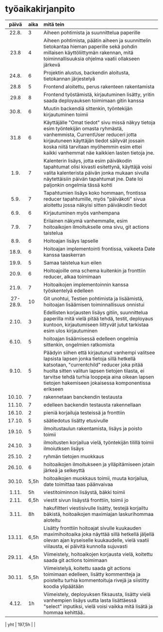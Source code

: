 # työaikakirjanpito

| päivä | aika | mitä tein  |
| :----:|:-----| :-----|
| 22.8. | 3    |  Aiheen pohtimista ja suunnittelua paperille |
| 23.8  | 4    | Aiheen pohtimista, päätin aiheen ja suunnittelin tietokantaa hieman paperille sekä pohdin millaisen käyttöliittymän rakennan, mitä toiminnallisuuksia ohjelma vaatii ollakseen järkevä |
| 24.8. | 6    | Projektin alustus, backendin aloitusta, tietokannan järjestelyä |
| 28.8  | 5    | Frontend aloitettu, perus rakenteen rakentamista |
| 29.8  | 8    | Frontend työstämistä, kirjautuminen lisätty, yritin saada deployauksen toimimaan gitin kanssa |
| 30.8. | 6    | Muutin backendiä sittenkin, työntekijän kirjautuminen toimii |
| 31.8  | 6    | Käyttäjälle "Omat tiedot" sivu missä näkyy tietoja esim työntekijän omasta ryhmästä, vanhemmista, CurrentUser reduceri jotta kirjautuneen käyttäjän tiedot säilyvät jossain koska niitä tarvitaan myöhemmin esim ettei kaikki vanhemmat näe kaikkien lasten tietoja jne. |
| 1.9.  | 7    | Kalenterin lisäys, jotta esim päiväkodin tapahtumat olisi kivasti esitettynä, käyttäjä voisi valita kalenterista päivän jonka mukaan sivulla näytettäisiin päivän tapahtumat jne. Date loi paljonkin ongelmia tässä kohti |
| 5.9.  | 7    | Tapahtumien lisäys koko hommaan, frontissa reducer tapahtumille, myös "päiväkoti" sivua aloitettu jossa näkyisi sitten päiväkodin tiedot |
| 6.9.  | 6    | Kirjautuminen myös vanhempana |
| 7.9.  | 7   | Erilainen näkymä vanhemmalle, esim hoitoaikojen ilmoitukselle oma sivu, git actions taistelua  |
| 8.9.  | 6   | Hoitoajan lisäys lapselle  |
| 18.9. | 6   |  Hoitoajan implementointi frontissa, vaikeeta Date kanssa taaskerran |
| 19.9.  | 5   | Samaa taistelua kun eilen  |
| 20.9.  | 6   | Hoitoajoille oma schema kuitenkin ja fronttiin reducer, alkaa toimimaan  |
| 21.9.  | 7   | Hoitoaikojen implementoinnin kanssa työskentelyä edelleen  |
| 27-28.9.  | 10   | Git unohtui, Testien pohtimista ja lisäämistä, hoitoajan lisäämisen toiminnallisuus onnistui |
| 2.10.  | 3   | Edellisten korjausten lisäys gitiin, suunnittelua paperilla mitä vielä pitää tehdä, testit, deployaus kuntoon, kirjautumiseen liittyvät jutut tarkistaa esim ulos kirjautuminen  |
| 6.10.  | 5   | hoitoajan lisäämisessä edelleen ongelmia sittenkin, ongelmien ratkomista  |
| 9.10.  | 5   | Päädyin siihen  että kirjautunut vanhempi valitsee lapsista lapsen jonka tietoja sillä hetkellä katsotaan, "currentchild" reducer joka pitää huolta sitten valitun lapsen tietojen tilasta, ei tarvitse tehdä turhia looppeja aina oikean lapsen tietojen hakemiseen jokaisessa komponentissa erikseen |
| 10.10.  | 7   |  rakennetaan banckendin testausta |
| 11.10.  | 7   | edelleen backendin testausta rakennellaan |
| 16.10.  | 2   | pieniä korjailuja testeissä ja fronttiin |
| 17.10.  | 5   | säätiedotus lisätty etusivulle |
| 19.10.  | 5   |  ilmoitustaulun rakentamista, lisäys ja poisto toimii |
| 24.10.  | 3   |  ilmoitusten korjailua vielä, työntekijän tilillä toimii ilmoiutksen lisäys |
| 25.10.  | 2  | ryhmän tietojen muokkaus |
| 26.10.  | 6   | hoitoaikojen ilmoitukseen ja ylläpitämiseen jotain järkeä ja selkeyttä |
| 30.10.  | 5,5h   | hoitoaikojen muokkaus toimii, muuta korjailua, date toimittaa taas päänvaivaa |
| 1.11.  | 5h   | viestitoiminnon lisäystä, bäkki toimii |
| 2.11.  | 6,5h   |  viestit sivun lisäystä fronttiin, toimii jo |
| 3.11.  | 8h |  hakufiltteri viestisivulle lisätty, testejä korjailtu bäkistä, hoitoaikojen maximiajan laskurihommaa aloteltu |
| 13.11.  | 6,5h   | Lisätty fronttiin hoitoajat sivulle kuukauden maximihoitoaika joka näyttää sillä hetkellä jäljellä olevan ajan kyseiselle kuukaudelle, vielä vaatii viilausta, ei päivitä kunnolla sujuvasti |
| 29.11.  | 4,5h   | Viimeistely, hoitoaikojen korjausta vielä, koitettu saada git actions toimimaan |
| 30.11.  | 5,5h   | Viimeistelyä, koitettu saada git actions toimimaan edelleen, lisätty kommentteja ja poisteltu turhia kommentoituja rivejä ja siistitty koodia ylipäätään |
| 4.12.  | 1h   | Viimeistely, deployuksen fiksausta, lisätty vielä vanhempien lisäys uutta lasta lisättäessä "select" inputiksi, vielä voisi vaikka mitä lisätä ja hommaa kehittää.. |

| yht     | 197,5h |  | 